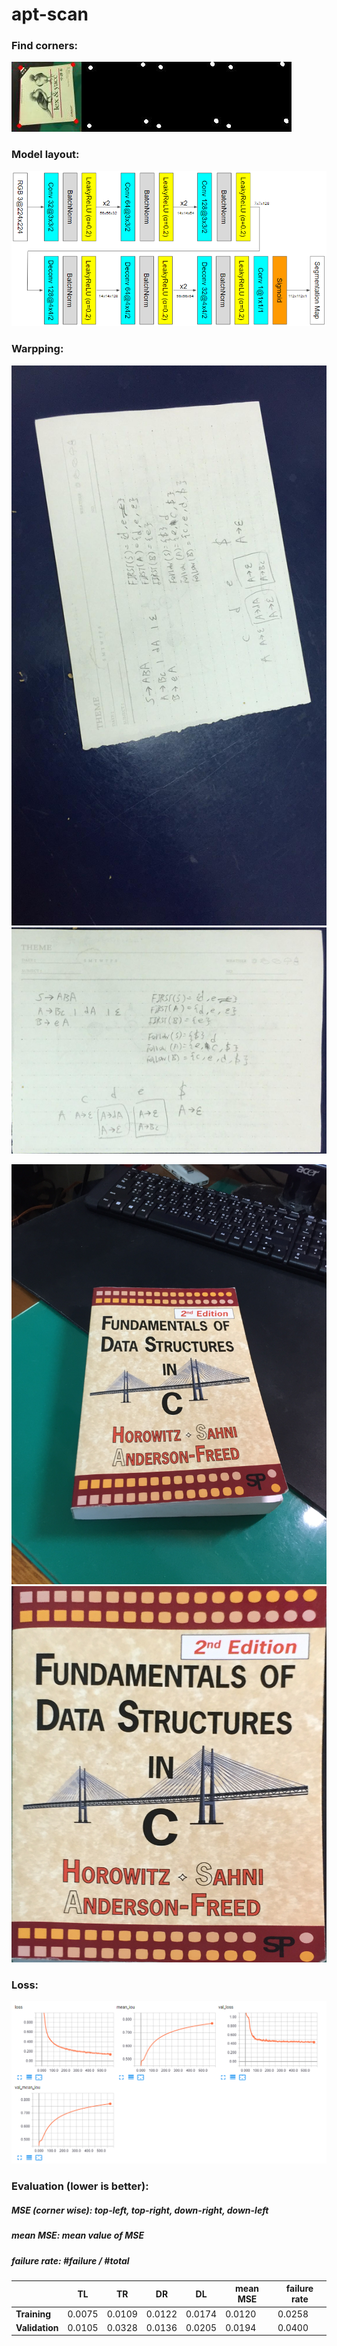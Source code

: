 # apt-scan

### Find corners:

![hello](assets/epoch_78_7.jpg)

### Model layout:

![model](assets/network_layout.PNG)

### Warpping:

![real_life](assets/real_life.jpg)
![real_life_unwarp](assets/real_life_unwarpped.png)

![c](assets/IMG_0780.JPG)
![c_w](assets/c_unwarpped.png)

### Loss:

![loss](assets/tensorboard.PNG)

### Evaluation (lower is better):

##### MSE (corner wise): top-left, top-right, down-right, down-left

##### mean MSE: mean value of MSE

##### failure rate: \#failure / \#total

|            | **TL**     | **TR**     | **DR**     | **DL**     | **mean MSE** | **failure rate** |
|------------|--------|--------|--------|--------|----------|--------------|
| **Training**   | 0.0075 | 0.0109 | 0.0122 | 0.0174 | 0.0120   | 0.0258       |
| **Validation** | 0.0105 | 0.0328 | 0.0136 | 0.0205 | 0.0194   | 0.0400       |
